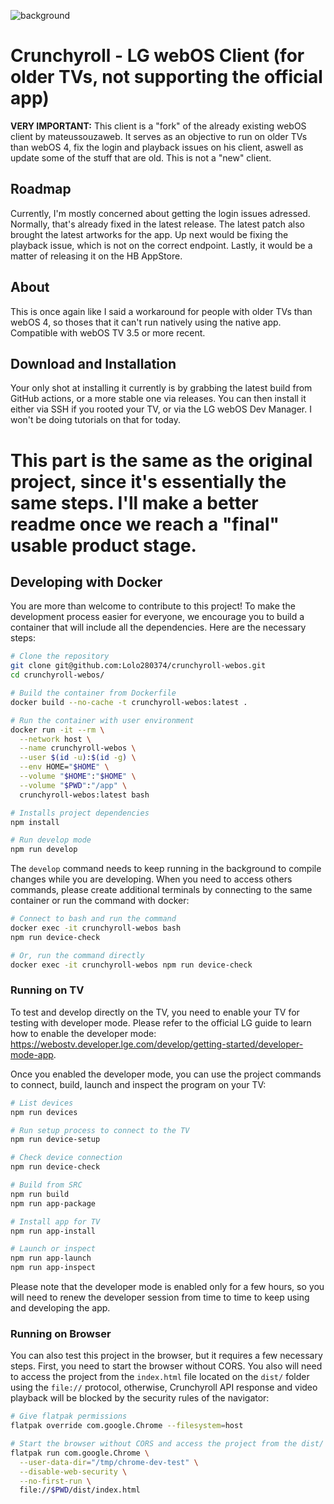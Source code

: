![background](https://github.com/user-attachments/assets/0eb8dfad-ca8c-4132-84dd-d0fda215693f)
# Crunchyroll - LG webOS Client (for older TVs, not supporting the official app)

**VERY IMPORTANT:** This client is a "fork" of the already existing webOS client by mateussouzaweb. It serves as an objective to run on older TVs than webOS 4, fix the login and playback issues on his client, aswell as update some of the stuff that are old. This is not a "new" client.

## Roadmap
Currently, I'm mostly concerned about getting the login issues adressed. Normally, that's already fixed in the latest release. The latest patch also brought the latest artworks for the app.
Up next would be fixing the playback issue, which is not on the correct endpoint. Lastly, it would be a matter of releasing it on the HB AppStore.

## About
This is once again like I said a workaround for people with older TVs than webOS 4, so thoses that it can't run natively using the native app.
Compatible with webOS TV 3.5 or more recent.

## Download and Installation
Your only shot at installing it currently is by grabbing the latest build from GitHub actions, or a more stable one via releases. You can then install it either via SSH if you rooted your TV, or via the LG webOS Dev Manager. I won't be doing tutorials on that for today.

# This part is the same as the original project, since it's essentially the same steps. I'll make a better readme once we reach a "final" usable product stage.
## Developing with Docker

You are more than welcome to contribute to this project! To make the development process easier for everyone, we encourage you to build a container that will include all the dependencies. Here are the necessary steps:

```bash
# Clone the repository
git clone git@github.com:Lolo280374/crunchyroll-webos.git
cd crunchyroll-webos/

# Build the container from Dockerfile
docker build --no-cache -t crunchyroll-webos:latest .

# Run the container with user environment
docker run -it --rm \
  --network host \
  --name crunchyroll-webos \
  --user $(id -u):$(id -g) \
  --env HOME="$HOME" \
  --volume "$HOME":"$HOME" \
  --volume "$PWD":"/app" \
  crunchyroll-webos:latest bash

# Installs project dependencies
npm install

# Run develop mode
npm run develop
```

The ``develop`` command needs to keep running in the background to compile changes while you are developing. When you need to access others commands, please create additional terminals by connecting to the same container or run the command with docker:

```bash
# Connect to bash and run the command
docker exec -it crunchyroll-webos bash
npm run device-check

# Or, run the command directly
docker exec -it crunchyroll-webos npm run device-check
```

### Running on TV

To test and develop directly on the TV, you need to enable your TV for testing with developer mode. Please refer to the official LG guide to learn how to enable the developer mode: <https://webostv.developer.lge.com/develop/getting-started/developer-mode-app>. 

Once you enabled the developer mode, you can use the project commands to connect, build, launch and inspect the program on your TV:

```bash
# List devices
npm run devices

# Run setup process to connect to the TV
npm run device-setup

# Check device connection
npm run device-check

# Build from SRC
npm run build
npm run app-package

# Install app for TV
npm run app-install

# Launch or inspect
npm run app-launch
npm run app-inspect
```

Please note that the developer mode is enabled only for a few hours, so you will need to renew the developer session from time to time to keep using and developing the app.

### Running on Browser

You can also test this project in the browser, but it requires a few necessary steps. First, you need to start the browser without CORS. You also will need to access the project from the ``index.html`` file located on the ``dist/`` folder using the ``file://`` protocol, otherwise, Crunchyroll API response and video playback will be blocked by the security rules of the navigator:

```bash
# Give flatpak permissions
flatpak override com.google.Chrome --filesystem=host

# Start the browser without CORS and access the project from the dist/ folder
flatpak run com.google.Chrome \
  --user-data-dir="/tmp/chrome-dev-test" \
  --disable-web-security \
  --no-first-run \
  file://$PWD/dist/index.html
```
